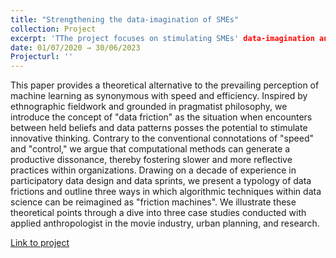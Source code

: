 ```yaml
---
title: "Strengthening the data-imagination of SMEs"
collection: Project
excerpt: 'TThe project focuses on stimulating SMEs' data-imagination and associated competencies. The project will create knowledge about how small and medium-sized enterprises can understand, utilize and learn from their data.'
date: 01/07/2020 → 30/06/2023
Projecturl: ''
---
```

This paper provides a theoretical alternative to the prevailing perception of machine learning as synonymous with speed and efficiency. Inspired by ethnographic fieldwork and grounded in pragmatist philosophy, we introduce the concept of "data friction" as the situation when encounters between held beliefs and data patterns posses the potential to stimulate innovative thinking. Contrary to the conventional connotations of "speed" and "control," we argue that computational methods can generate a productive dissonance, thereby fostering slower and more reflective practices within organizations. Drawing on a decade of experience in participatory data design and data sprints, we present a typology of data frictions and outline three ways in which algorithmic techniques within data science can be reimagined as "friction machines". We illustrate these theoretical points through a dive into three case studies conducted with applied anthropologist in the movie industry, urban planning, and research.   

[Link to project](http://X.pdf)


